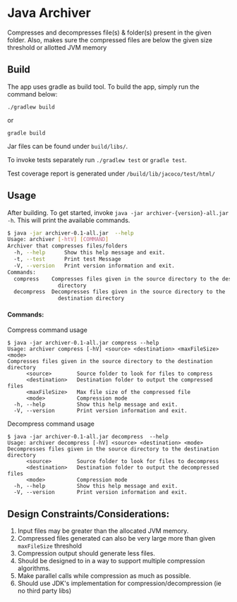 # Java Archiver

Compresses and decompresses file(s) & folder(s) present in the given folder.
Also, makes sure the compressed files are below the given size threshold or allotted JVM memory 

## Build

The app uses gradle as build tool. To build the app, simply run the command below:
```
./gradlew build 
```
or
```
gradle build 
```
 Jar files can be found under `build/libs/`. 

To invoke tests separately run `./gradlew test` or `gradle test`.

Test coverage report is generated under `/build/lib/jacoco/test/html/`

## Usage

After building. To get started, invoke `java -jar archiver-{version}-all.jar -h`.
This will print the available commands.

```bash
$ java -jar archiver-0.1-all.jar  --help                                                                                                                  ✔ │ 02:01:16 PM 
Usage: archiver [-htV] [COMMAND]
Archiver that compresses files/folders
  -h, --help      Show this help message and exit.
  -t, --test      Print test Message
  -V, --version   Print version information and exit.
Commands:
  compress    Compresses files given in the source directory to the destination
                directory
  decompress  Decompresses files given in the source directory to the
                destination directory
```


#### Commands:

Compress command usage
```
$ java -jar archiver-0.1-all.jar compress --help    
Usage: archiver compress [-hV] <source> <destination> <maxFileSize> <mode>
Compresses files given in the source directory to the destination directory
      <source>        Source folder to look for files to compress
      <destination>   Destination folder to output the compressed files
      <maxFileSize>   Max file size of the compressed file
      <mode>          Compression mode
  -h, --help          Show this help message and exit.
  -V, --version       Print version information and exit.

```
Decompress command usage
```
$ java -jar archiver-0.1-all.jar decompress  --help    
Usage: archiver decompress [-hV] <source> <destination> <mode>
Decompresses files given in the source directory to the destination directory
      <source>        Source folder to look for files to decompress
      <destination>   Destination folder to output the decompressed files
      <mode>          Compression mode
  -h, --help          Show this help message and exit.
  -V, --version       Print version information and exit.

```

## Design Constraints/Considerations: 

 1. Input files may be greater than the allocated JVM memory.
 2. Compressed files generated can also be very large more than given `maxFileSize` threshold
 3. Compression output should generate less files.
 4. Should be designed to in a way to support multiple compression algorithms.
 5. Make parallel calls while compression as much as possible.
 6. Should use JDK's implementation for compression/decompression (ie no third party libs)
 

